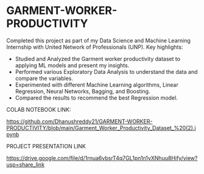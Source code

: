 # GARMENT-WORKER-PRODUCTIVITY
Completed this project as part of my Data Science and Machine Learning Internship with United Network of Professionals (UNP). Key highlights:
- Studied and Analyzed the Garment worker productivity dataset to applying ML models and present my insights. 
- Performed various Exploratory Data Analysis to understand the data and compare the variables.
- Experimented with different Machine Learning algorithms, Linear Regression, Neural Networks, Bagging, and Boosting.
- Compared the results to recommend the best Regression model. 

COLAB NOTEBOOK LINK:

https://github.com/Dhanushreddy21/GARMENT-WORKER-PRODUCTIVITY/blob/main/Garment_Worker_Productivity_Dataset_%20(2).ipynb

PROJECT PRESENTATION LINK

https://drive.google.com/file/d/1rnua6vbsrT4q7GL1pn1n1yXNhuu8Hify/view?usp=share_link
